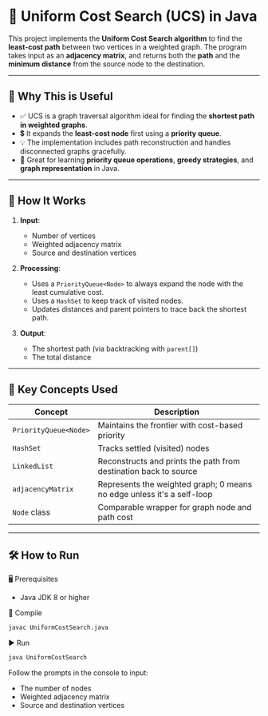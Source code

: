 # 🚀 Uniform Cost Search (UCS) in Java

This project implements the **Uniform Cost Search algorithm** to find the **least-cost path** between two vertices in a weighted graph. The program takes input as an **adjacency matrix**, and returns both the **path** and the **minimum distance** from the source node to the destination.

---

## 📌 Why This is Useful

- ✅ UCS is a graph traversal algorithm ideal for finding the **shortest path in weighted graphs**.
- 💲 It expands the **least-cost node** first using a **priority queue**.
- 💡 The implementation includes path reconstruction and handles disconnected graphs gracefully.
- 🧪 Great for learning **priority queue operations**, **greedy strategies**, and **graph representation** in Java.

---

## 🧩 How It Works

1. **Input**:
   - Number of vertices
   - Weighted adjacency matrix
   - Source and destination vertices

2. **Processing**:
   - Uses a `PriorityQueue<Node>` to always expand the node with the least cumulative cost.
   - Uses a `HashSet` to keep track of visited nodes.
   - Updates distances and parent pointers to trace back the shortest path.

3. **Output**:
   - The shortest path (via backtracking with `parent[]`)
   - The total distance

---

## 🧠 Key Concepts Used

| Concept | Description |
|--------|-------------|
| `PriorityQueue<Node>` | Maintains the frontier with cost-based priority |
| `HashSet` | Tracks settled (visited) nodes |
| `LinkedList` | Reconstructs and prints the path from destination back to source |
| `adjacencyMatrix` | Represents the weighted graph; 0 means no edge unless it's a self-loop |
| `Node` class | Comparable wrapper for graph node and path cost |

---

## 🛠 How to Run

🖥️ Prerequisites
- Java JDK 8 or higher

🔧 Compile
 ```bash
 javac UniformCostSearch.java
 ```

▶️ Run
```bash
java UniformCostSearch
```

Follow the prompts in the console to input:
- The number of nodes
- Weighted adjacency matrix
- Source and destination vertices
